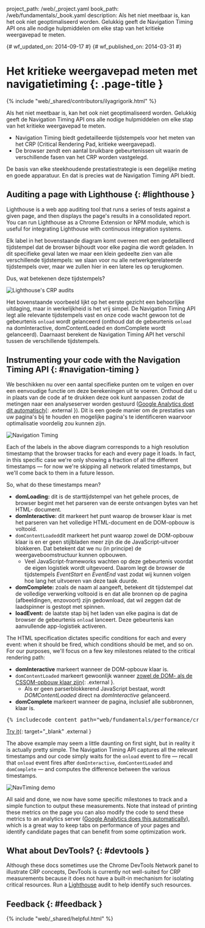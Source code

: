 project_path: /web/_project.yaml book_path: /web/fundamentals/_book.yaml description: Als het niet meetbaar is, kan het ook niet geoptimaliseerd worden. Gelukkig geeft de Navigation Timing API ons alle nodige hulpmiddelen om elke stap van het kritieke weergavepad te meten.

{# wf_updated_on: 2014-09-17 #} {# wf_published_on: 2014-03-31 #}

# Het kritieke weergavepad meten met navigatietiming {: .page-title }

{% include "web/_shared/contributors/ilyagrigorik.html" %}

Als het niet meetbaar is, kan het ook niet geoptimaliseerd worden. Gelukkig geeft de Navigation Timing API ons alle nodige hulpmiddelen om elke stap van het kritieke weergavepad te meten.

* Navigation Timing biedt gedetailleerde tijdstempels voor het meten van het CRP (Critical Rendering Pad, kritieke weergavepad).
* De browser zendt een aantal bruikbare gebeurtenissen uit waarin de verschillende fasen van het CRP worden vastgelegd.

De basis van elke steekhoudende prestatiestrategie is een degelijke meting en goede apparatuur. En dat is precies wat de Navigation Timing API biedt.

## Auditing a page with Lighthouse {: #lighthouse }

Lighthouse is a web app auditing tool that runs a series of tests against a given page, and then displays the page's results in a consolidated report. You can run Lighthouse as a Chrome Extension or NPM module, which is useful for integrating Lighthouse with continuous integration systems.

Elk label in het bovenstaande diagram komt overeen met een gedetailleerd tijdstempel dat de browser bijhoudt voor elke pagina die wordt geladen. In dit specifieke geval laten we maar een klein gedeelte zien van alle verschillende tijdstempels: we slaan voor nu alle netwerkgerelateerde tijdstempels over, maar we zullen hier in een latere les op terugkomen.

Dus, wat betekenen deze tijdstempels?

![Lighthouse's CRP audits](images/lighthouse-crp.png)

Het bovenstaande voorbeeld lijkt op het eerste gezicht een behoorlijke uitdaging, maar in werkelijkheid is het vrij simpel. De Navigation Timing API legt alle relevante tijdstempels vast en onze code wacht gewoon tot de gebeurtenis `onload` wordt gelanceerd (onthoud dat de gebeurtenis `onload` na domInteractive, domContentLoaded en domComplete wordt gelanceerd). Daarnaast berekent de Navigation Timing API het verschil tussen de verschillende tijdstempels.

## Instrumenting your code with the Navigation Timing API {: #navigation-timing }

We beschikken nu over een aantal specifieke punten om te volgen en over een eenvoudige functie om deze berekeningen uit te voeren. Onthoud dat u in plaats van de code af te drukken deze ook kunt aanpassen zodat de metingen naar een analyseserver worden gestuurd ([Google Analytics doet dit automatisch](https://support.google.com/analytics/answer/1205784){: .external }). Dit is een goede manier om de prestaties van uw pagina's bij te houden en mogelijke pagina's te identificeren waarvoor optimalisatie voordelig zou kunnen zijn.

<img src="images/dom-navtiming.png"  alt="Navigation Timing" />

Each of the labels in the above diagram corresponds to a high resolution timestamp that the browser tracks for each and every page it loads. In fact, in this specific case we're only showing a fraction of all the different timestamps &mdash; for now we're skipping all network related timestamps, but we'll come back to them in a future lesson.

So, what do these timestamps mean?

* **domLoading:** dit is de starttijdstempel van het gehele proces, de browser begint met het parseren van de eerste ontvangen bytes van het HTML- document.
* **domInteractive:** dit markeert het punt waarop de browser klaar is met het parseren van het volledige HTML-document en de DOM-opbouw is voltooid.
* `domContentLoaded`dit markeert het punt waarop zowel de DOM-opbouw klaar is en er geen stijlbladen meer zijn die de JavaScript-uitvoer blokkeren. Dat betekent dat we nu (in principe) de weergaveboomstructuur kunnen opbouwen. 
    * Veel JavaScript-frameworks wachten op deze gebeurtenis voordat de eigen logistiek wordt uitgevoerd. Daarom legt de browser de tijdstempels *EventStart* en *EventEnd* vast zodat wij kunnen volgen hoe lang het uitvoeren van deze taak duurde.
* **domComplete:** zoals de naam al aangeeft, betekent dit tijdstempel dat de volledige verwerking voltooid is en dat alle bronnen op de pagina (afbeeldingen, enzovoort) zijn gedownload, dat wil zeggen dat de laadspinner is gestopt met spinnen.
* **loadEvent:** de laatste stap bij het laden van elke pagina is dat de browser de gebeurtenis `onload` lanceert. Deze gebeurtenis kan aanvullende app-logistiek activeren.

The HTML specification dictates specific conditions for each and every event: when it should be fired, which conditions should be met, and so on. For our purposes, we'll focus on a few key milestones related to the critical rendering path:

* **domInteractive** markeert wanneer de DOM-opbouw klaar is.
* `domContentLoaded` markeert gewoonlijk wanneer [zowel de DOM- als de CSSOM-opbouw klaar zijn](http://calendar.perfplanet.com/2012/deciphering-the-critical-rendering-path/){: .external }. 
    * Als er geen parserblokkerend JavaScript bestaat, wordt *DOMContentLoaded* direct na *domInteractive* gelanceerd.
* **domComplete** markeert wanneer de pagina, inclusief alle subbronnen, klaar is.

<div style="clear:both;"></div>

<pre class="prettyprint">
{% includecode content_path="web/fundamentals/performance/critical-rendering-path/_code/measure_crp.html" region_tag="full"   adjust_indentation="auto" %}
</pre>

[Try it](https://googlesamples.github.io/web-fundamentals/fundamentals/performance/critical-rendering-path/measure_crp.html){: target="_blank" .external }

The above example may seem a little daunting on first sight, but in reality it is actually pretty simple. The Navigation Timing API captures all the relevant timestamps and our code simply waits for the `onload` event to fire &mdash; recall that `onload` event fires after `domInteractive`, `domContentLoaded` and `domComplete` &mdash; and computes the difference between the various timestamps.

<img src="images/device-navtiming-small.png"  alt="NavTiming demo" />

All said and done, we now have some specific milestones to track and a simple function to output these measurements. Note that instead of printing these metrics on the page you can also modify the code to send these metrics to an analytics server ([Google Analytics does this automatically](https://support.google.com/analytics/answer/1205784)), which is a great way to keep tabs on performance of your pages and identify candidate pages that can benefit from some optimization work.

## What about DevTools? {: #devtools }

Although these docs sometimes use the Chrome DevTools Network panel to illustrate CRP concepts, DevTools is currently not well-suited for CRP measurements because it does not have a built-in mechanism for isolating critical resources. Run a [Lighthouse](#lighthouse) audit to help identify such resources.

## Feedback {: #feedback }

{% include "web/_shared/helpful.html" %}